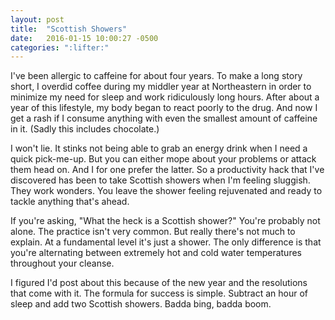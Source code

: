 ```yaml
---
layout: post
title:  "Scottish Showers"
date:   2016-01-15 10:00:27 -0500
categories: ":lifter:"
---
```


<p>I've been allergic to caffeine for about four years. To make a long story short, I overdid coffee during my middler year at Northeastern in order to minimize my need for sleep and work ridiculously long hours. After about a year of this lifestyle, my body began to react poorly to the drug. And now I get a rash if I consume anything with even the smallest amount of caffeine in it. (Sadly this includes chocolate.)</p>

<p>I won't lie. It stinks not being able to grab an energy drink when I need a quick pick-me-up. But you can either mope about your problems or attack them head on. And I for one prefer the latter. So a productivity hack that I've discovered has been to take Scottish showers when I'm feeling sluggish. They work wonders. You leave the shower feeling rejuvenated and ready to tackle anything that's ahead.</p> 

<p>If you're asking, "What the heck is a Scottish shower?" You're probably not alone. The practice isn't very common. But really there's not much to explain. At a fundamental level it's just a shower. The only difference is that you're alternating between extremely hot and cold water temperatures throughout your cleanse.</p>

<p>I figured I'd post about this because of the new year and the resolutions that come with it. The formula for success is simple. Subtract an hour of sleep and add two Scottish showers. Badda bing, badda boom.</p>
